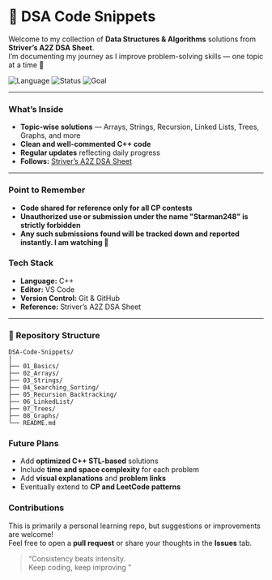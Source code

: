 # 🧩 DSA Code Snippets

Welcome to my collection of **Data Structures & Algorithms** solutions from **Striver’s A2Z DSA Sheet**.  
I’m documenting my journey as I improve problem-solving skills — one topic at a time 🚀  

![Language](https://img.shields.io/badge/Language-C++-blue)
![Status](https://img.shields.io/badge/Updated-Daily-brightgreen)
![Goal](https://img.shields.io/badge/Goal-Master%20DSA-orange)

---

### What’s Inside
-  **Topic-wise solutions** — Arrays, Strings, Recursion, Linked Lists, Trees, Graphs, and more  
-  **Clean and well-commented C++ code**  
-  **Regular updates** reflecting daily progress  
-  **Follows:** [Striver’s A2Z DSA Sheet](https://takeuforward.org/)

---

### Point to Remember 
 - **Code shared for reference only for all CP contests**
 - **Unauthorized use or submission under the name "Starman248" is strictly forbidden**
 - **Any such submissions found will be tracked down and reported instantly. I am watching 👀**

### Tech Stack
- **Language:** C++  
- **Editor:** VS Code  
- **Version Control:** Git & GitHub  
- **Reference:** Striver’s A2Z DSA Sheet  

---

### 📂 Repository Structure
```
DSA-Code-Snippets/
│
├── 01_Basics/
├── 02_Arrays/
├── 03_Strings/
├── 04_Searching_Sorting/
├── 05_Recursion_Backtracking/
├── 06_LinkedList/
├── 07_Trees/
├── 08_Graphs/
└── README.md

```

###  Future Plans
- Add **optimized C++ STL-based** solutions  
- Include **time and space complexity** for each problem  
- Add **visual explanations** and **problem links**  
- Eventually extend to **CP and LeetCode patterns**


###  Contributions
This is primarily a personal learning repo, but suggestions or improvements are welcome!  
Feel free to open a **pull request** or share your thoughts in the **Issues** tab.


> “Consistency beats intensity.  
> Keep coding, keep improving ”
